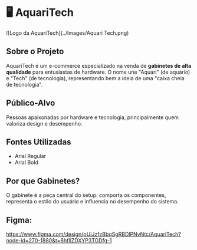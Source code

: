 # 🖥️ AquariTech

![Logo da AquariTech](../Images/Aquari Tech.png)

## Sobre o Projeto

AquariTech é um e-commerce especializado na venda de **gabinetes de alta qualidade** para entusiastas de hardware. O nome une "Aquari" (de aquário) e "Tech" (de tecnologia), representando bem a ideia de uma "caixa cheia de tecnologia".

## Público-Alvo

Pessoas apaixonadas por hardware e tecnologia, principalmente quem valoriza design e desempenho.

## Fontes Utilizadas

- Arial Regular  
- Arial Bold

## Por que Gabinetes?

O gabinete é a peça central do setup: comporta os componentes, representa o estilo do usuário e influencia no desempenho do sistema.

## Figma:
https://www.figma.com/design/pUiJzfzBbqSgRBDlPNvNtc/AquariTech?node-id=270-1880&t=8hfIlZDXYP3TGDfg-1

